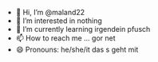 - 👋 Hi, I’m @maland22
- 👀 I’m interested in  nothing
- 🌱 I’m currently learning irgendein pfusch
- 📫 How to reach me ... gor net
- 😄 Pronouns: he/she/it das s geht mit

<!---
maland22/maland22 is a ✨ special ✨ repository because its `README.md` (this file) appears on your GitHub profile.
You can click the Preview link to take a look at your changes.
--->

